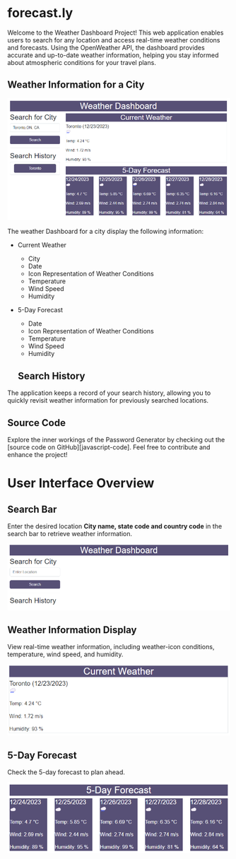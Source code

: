 # forecast.ly

Welcome to the Weather Dashboard Project! This web application enables users to search for any location and access real-time weather conditions and forecasts. Using the OpenWeather API, the dashboard provides accurate and up-to-date weather information, helping you stay informed about atmospheric conditions for your travel plans.

## Weather Information for a City

![weather](https://github.com/Ayxsh03/forecast.ly/blob/main/assets/img/weather.png)


The weather Dashboard for a city display the following information:

-   Current Weather
    - City
    - Date
    - Icon Representation of Weather Conditions
    - Temperature
    - Wind Speed
    - Humidity

-   5-Day Forecast
    - Date
    - Icon Representation of Weather Conditions
    - Temperature
    - Wind Speed
    - Humidity

    ## Search History

The application keeps a record of your search history, allowing you to quickly revisit weather information for previously searched locations.

## Source Code
Explore the inner workings of the Password Generator by checking out the [source code on GitHub][javascript-code]. Feel free to contribute and enhance the project!

# User Interface Overview

## Search Bar

Enter the desired location **City name, state code and country code** in the search bar to retrieve weather information.

![search](https://github.com/Ayxsh03/forecast.ly/blob/main/assets/img/search.png)

## Weather Information Display

View real-time weather information, including weather-icon conditions, temperature, wind speed, and humidity.

![information](https://github.com/Ayxsh03/forecast.ly/blob/main/assets/img/information.png)

## 5-Day Forecast

Check the 5-day forecast to plan ahead.

![5-day](https://github.com/Ayxsh03/forecast.ly/blob/main/assets/img/5-day.png)
